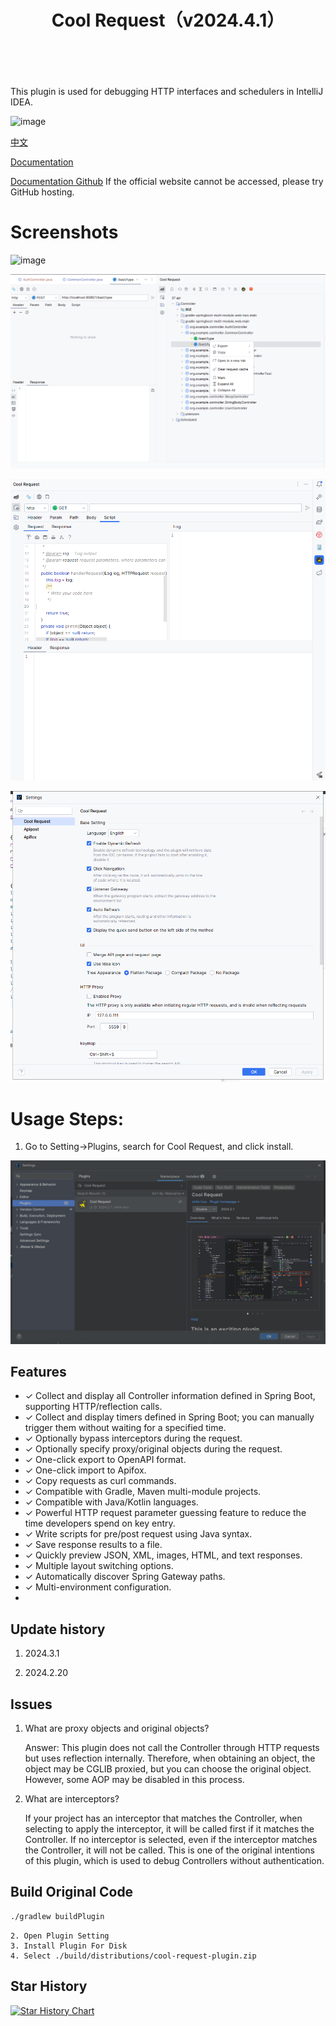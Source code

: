 <div align="center">
  <h1 align="center">
    Cool Request（v2024.4.1）
    <br />
    <br />
    <a href="https://plugin.houxinlin.com">
      <img src="https://plugin.houxinlin.com/img/logo.svg" alt="">
    </a>
  </h1>
</div>

This plugin is used for debugging HTTP interfaces and schedulers in IntelliJ IDEA.

![image](https://github.com/houxinlin/cool-request/assets/38684327/04934f4f-3a76-41a2-8a23-b8ecfc0b9b84)



[中文](README.zh.md)





[Documentation](https://plugin.houxinlin.com)

[Documentation  Github](https://houxinlin.github.io/)   If the official website cannot be accessed, please try GitHub hosting.
# Screenshots

![image](https://github.com/houxinlin/cool-request/assets/38684327/b30c7c64-249e-476b-8ddc-f51bb33b0c13)

![img.png](doc/screen.png)

![img.png](doc/script.png)

![img.png](doc/setting.png)
# Usage Steps:
1. Go to Setting->Plugins, search for Cool Request, and click install.

![img.png](doc/install.png)

## Features
- ✓️ Collect and display all Controller information defined in Spring Boot, supporting HTTP/reflection calls.
- ✓ Collect and display timers defined in Spring Boot; you can manually trigger them without waiting for a specified time.
- ✓ Optionally bypass interceptors during the request.
- ✓ Optionally specify proxy/original objects during the request.
- ✓ One-click export to OpenAPI format.
- ✓ One-click import to Apifox.
- ✓ Copy requests as curl commands.
- ✓ Compatible with Gradle, Maven multi-module projects.
- ✓ Compatible with Java/Kotlin languages.
- ✓ Powerful HTTP request parameter guessing feature to reduce the time developers spend on key entry.
- ✓ Write scripts for pre/post request using Java syntax.
- ✓ Save response results to a file.
- ✓ Quickly preview JSON, XML, images, HTML, and text responses.
- ✓ Multiple layout switching options.
- ✓ Automatically discover Spring Gateway paths.
- ✓ Multi-environment configuration.
-

## Update history

 1. 2024.3.1

 2. 2024.2.20

## Issues

1. What are proxy objects and original objects?

   Answer: This plugin does not call the Controller through HTTP requests but uses reflection internally. Therefore, when obtaining an object, the object may be CGLIB proxied, but you can choose the original object. However, some AOP may be disabled in this process.

2. What are interceptors?

   If your project has an interceptor that matches the Controller, when selecting to apply the interceptor, it will be called first if it matches the Controller. If no interceptor is selected, even if the interceptor matches the Controller, it will not be called. This is one of the original intentions of this plugin, which is used to debug Controllers without authentication.

## Build Original Code

```cmd
./gradlew buildPlugin
```
```
2. Open Plugin Setting
3. Install Plugin For Disk
4. Select ./build/distributions/cool-request-plugin.zip

```

## Star History

[![Star History Chart](https://api.star-history.com/svg?repos=houxinlin/cool-request&type=Date)](https://star-history.com/#houxinlin/cool-request&Date)

